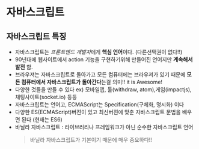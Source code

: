 # 자바스크립트

## 자바스크립트 특징
* 자바스크립트는 *프론트엔드 개발자*에게 **핵심 언어**이다. (다른선택권이 없다!!)
* 90년대에 웹사이트에서 action 기능을 구현하기위해 만들어진 언어지만 **계속해서 발전** 함. 
* 브라우져는 자바스크립트로 돌아가고 모든 컴퓨터에는 브라우져가 있기 때문에 **모든 컴퓨터에서 자바스크립트가 돌아간다**는걸 의미!! it is Awesome!
* 다양한 것들을 만들 수 있다 ex) 모바일앱, 툴(withdraw, atom),게임(impactjs),채팅사이트(socket.io) 등등
* 자바스크립트는 언어고, ECMAScript는 Specification(구체화, 명시화) 이다
* 다양한 ES(ECMAScript)버젼이 있고 최신버젼에 맞춘 자바스크립트 문법을 배우면 된다 (현재는 ES6) 
* 바닐라 자바스크립트 : 라이브러리나 프레임워크가 아닌 순수한 자바스크립트 언어
  > 바닐라 자바스크립트가 기본이기 때문에 매우 중요하다!!
  